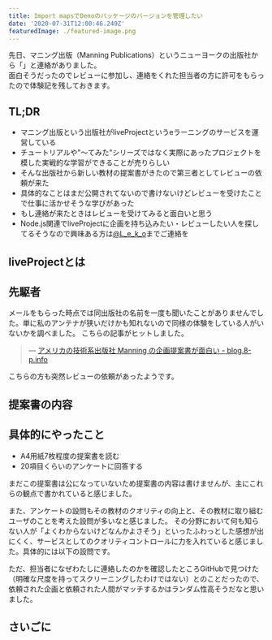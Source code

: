 ```yaml
---
title: Import mapsでDenoのパッケージのバージョンを管理したい
date: '2020-07-31T12:00:46.249Z'
featuredImage: ./featured-image.png
---
```


先日、マニング出版（Manning Publications）というニューヨークの出版社から「」と連絡がありました。  
面白そうだったのでレビューに参加し、連絡をくれた担当者の方に許可をもらったので体験記を残しておきます。

## TL;DR

- マニング出版という出版社がliveProjectというeラーニングのサービスを運営している
- チュートリアルや"〜てみた"シリーズではなく実際にあったプロジェクトを模した実戦的な学習ができることが売りらしい
- そんな出版社から新しい教材の提案書がきたので第三者としてレビューの依頼が来た
- 具体的なことはまだ公開されてないので書けないけどレビューを受けたことで仕事に活かせそうな学びがあった
- もし連絡が来たときはレビューを受けてみると面白いと思う
- Node.js関連でliveProjectに企画を持ち込みたい・レビューしたい人を探してるそうなので興味ある方は[@L_e_k_o](https://twitter.com/L_e_k_o)までご連絡を

## liveProjectとは



## 先駆者
メールをもらった時点では同出版社の名前を一度も聞いたことがありませんでした。単に私のアンテナが狭いだけかも知れないので同様の体験をしている人がいないかを調べました。
こちらの記事がヒットしました。

> &mdash; [アメリカの技術系出版社 Manning の企画提案書が面白い - blog.8-p.info](https://blog.8-p.info/ja/2018/08/10/manning/)

こちらの方も突然レビューの依頼があったようです。

## 提案書の内容


## 具体的にやったこと

- A4用紙7枚程度の提案書を読む
- 20項目くらいのアンケートに回答する

まだこの提案書は公になっていないため提案書の内容は書けませんが、主にこれらの観点で書かれていると感じました。

また、アンケートの設問もその教材のクオリティの向上と、その教材に取り組むユーザのことを考えた設問が多いなと感じました。
その分野において何も知らない人が「よくわからないけどなんかよさそう」といったふわっとした感想が出にくく、サービスとしてのクオリティコントロールに力を入れていると感じました。具体的には以下の設問です。

ただ、担当者になぜわたしに連絡したのかを確認したところGitHubで見つけた（明確な尺度を持ってスクリーニングしたわけではない）とのことだったので、依頼された企画と依頼された人間がマッチするかはランダム性高そうだなと思いました。

## さいごに

